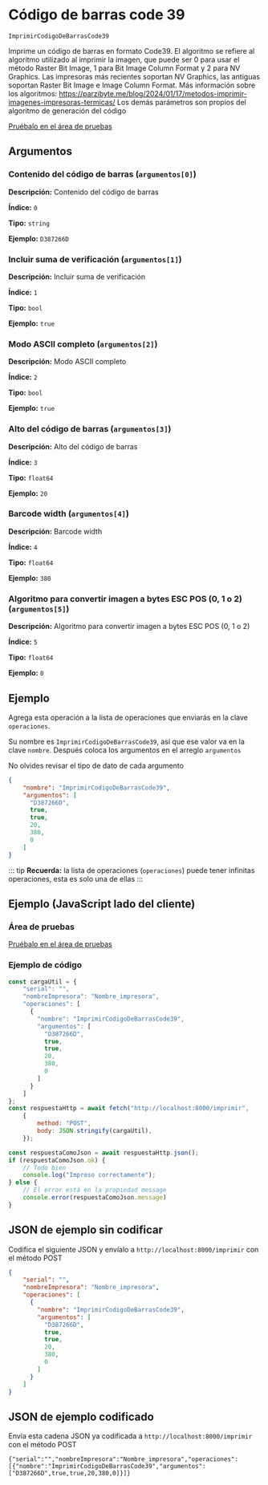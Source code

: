 # Código de barras code 39

`ImprimirCodigoDeBarrasCode39`

Imprime un código de barras en formato Code39. El algoritmo se refiere al algoritmo utilizado al imprimir la imagen, que puede ser 0 para usar el método Raster Bit Image, 1 para Bit Image Column Format y 2 para NV Graphics. Las impresoras más recientes soportan NV Graphics, las antiguas soportan Raster Bit Image e Image Column Format. Más información sobre los algoritmos: https://parzibyte.me/blog/2024/01/17/metodos-imprimir-imagenes-impresoras-termicas/ Los demás parámetros son propios del algoritmo de generación del código




[Pruébalo en el área de pruebas](../area-pruebas.md?operacion=ImprimirCodigoDeBarrasCode39)

## Argumentos
### Contenido del código de barras (`argumentos[0]`)



**Descripción:** Contenido del código de barras

**Índice:** `0`

**Tipo:** `string`

**Ejemplo:** `D387266D`

### Incluir suma de verificación (`argumentos[1]`)



**Descripción:** Incluir suma de verificación

**Índice:** `1`

**Tipo:** `bool`

**Ejemplo:** `true`

### Modo ASCII completo (`argumentos[2]`)



**Descripción:** Modo ASCII completo

**Índice:** `2`

**Tipo:** `bool`

**Ejemplo:** `true`

### Alto del código de barras (`argumentos[3]`)



**Descripción:** Alto del código de barras

**Índice:** `3`

**Tipo:** `float64`

**Ejemplo:** `20`

### Barcode width (`argumentos[4]`)



**Descripción:** Barcode width

**Índice:** `4`

**Tipo:** `float64`

**Ejemplo:** `380`

### Algoritmo para convertir imagen a bytes ESC POS (0, 1 o 2) (`argumentos[5]`)



**Descripción:** Algoritmo para convertir imagen a bytes ESC POS (0, 1 o 2)

**Índice:** `5`

**Tipo:** `float64`

**Ejemplo:** `0`

## Ejemplo

Agrega esta operación a la lista de operaciones que enviarás en la clave `operaciones`.

Su nombre es `ImprimirCodigoDeBarrasCode39`, así que ese valor va en la clave `nombre`. Después coloca los argumentos en el arreglo `argumentos`

No olvides revisar el tipo de dato de cada argumento


```json
{
    "nombre": "ImprimirCodigoDeBarrasCode39",
    "argumentos": [
      "D387266D",
      true,
      true,
      20,
      380,
      0
    ]
}
```



::: tip
**Recuerda:** la lista de operaciones (`operaciones`) puede tener infinitas operaciones, esta es solo una de ellas
:::

## Ejemplo (JavaScript lado del cliente)

### Área de pruebas
[Pruébalo en el área de pruebas](../area-pruebas.md?operacion=ImprimirCodigoDeBarrasCode39)
<Playground urlBase="../.." nombreOperacion="ImprimirCodigoDeBarrasCode39" :ocultarOperacionesDisponibles="true"/>

### Ejemplo de código
```js
const cargaUtil = {
    "serial": "",
    "nombreImpresora": "Nombre_impresora",
    "operaciones": [
      {
        "nombre": "ImprimirCodigoDeBarrasCode39",
        "argumentos": [
          "D387266D",
          true,
          true,
          20,
          380,
          0
        ]
      }
    ]
};
const respuestaHttp = await fetch("http://localhost:8000/imprimir",
    {
        method: "POST",
        body: JSON.stringify(cargaUtil),
    });

const respuestaComoJson = await respuestaHttp.json();
if (respuestaComoJson.ok) {
    // Todo bien
    console.log("Impreso correctamente");
} else {
    // El error está en la propiedad message
    console.error(respuestaComoJson.message)
}
```

## JSON de ejemplo sin codificar

Codifica el siguiente JSON y envíalo a `http://localhost:8000/imprimir` con el método POST

```json
{
    "serial": "",
    "nombreImpresora": "Nombre_impresora",
    "operaciones": [
      {
        "nombre": "ImprimirCodigoDeBarrasCode39",
        "argumentos": [
          "D387266D",
          true,
          true,
          20,
          380,
          0
        ]
      }
    ]
}
```

## JSON de ejemplo codificado

Envía esta cadena JSON ya codificada a `http://localhost:8000/imprimir` con el método POST

```
{"serial":"","nombreImpresora":"Nombre_impresora","operaciones":[{"nombre":"ImprimirCodigoDeBarrasCode39","argumentos":["D387266D",true,true,20,380,0]}]}
```
